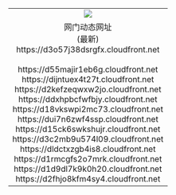 ﻿<table>
  <tr></tr>
  <tr><td colspan=2 align=center><img src="https://d3o57j38dsrgfx.cloudfront.net/Up/oGate.jpg" /></td></tr>
  <tr><td colspan=2 align=center>网门动态网址<br/>(最新)
<br>https://d3o57j38dsrgfx.cloudfront.net
<br/>
<br>https://d55majir1eb6g.cloudfront.net
<br>https://dijntuex4t27t.cloudfront.net
<br>https://d2kefzeqwxw2jo.cloudfront.net
<br>https://ddxhpbcfwfbjy.cloudfront.net
<br>https://d18vkswpi2mc73.cloudfront.net
<br>https://dui7n6zwf4ssp.cloudfront.net
<br>https://d15ck6swkshujr.cloudfront.net
<br>https://d3c2mb9u574l09.cloudfront.net
<br>https://dldctxzgb4is8.cloudfront.net
<br>https://d1rmcgfs2o7mrk.cloudfront.net
<br>https://d1d9dl7k9k0h20.cloudfront.net
<br>https://d2fhjo8kfm4sy4.cloudfront.net
    </td>
  </tr>
</table>
